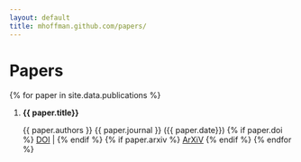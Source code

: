 ```yaml
---
layout: default
title: mhoffman.github.com/papers/
---
```


# Papers

{% for paper in site.data.publications %}
1. **{{ paper.title}}**

   {{ paper.authors }} {{ paper.journal }} ({{ paper.date}}) {% if paper.doi %} <a href='http://dx.doi.org/{{ paper.doi }}'>DOI</a> | {% endif %} {% if paper.arxiv %} <a href="http://arxiv.org/abs/{{paper.arxiv}}">ArXiV</a> {% endif %}
{% endfor %}
